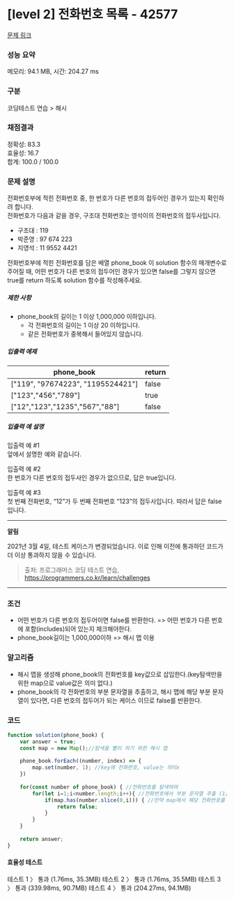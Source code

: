 # [level 2] 전화번호 목록 - 42577 

[문제 링크](https://school.programmers.co.kr/learn/courses/30/lessons/42577?language=javascript) 

### 성능 요약

메모리: 94.1 MB, 시간: 204.27 ms

### 구분

코딩테스트 연습 > 해시

### 채점결과

정확성: 83.3<br/>효율성: 16.7<br/>합계: 100.0 / 100.0

### 문제 설명

<p>전화번호부에 적힌 전화번호 중, 한 번호가 다른 번호의 접두어인 경우가 있는지 확인하려 합니다.<br>
전화번호가 다음과 같을 경우, 구조대 전화번호는 영석이의 전화번호의 접두사입니다.</p>

<ul>
<li>구조대 : 119</li>
<li>박준영 : 97 674 223</li>
<li>지영석 : 11 9552 4421</li>
</ul>

<p>전화번호부에 적힌 전화번호를 담은 배열 phone_book 이 solution 함수의 매개변수로 주어질 때, 어떤 번호가 다른 번호의 접두어인 경우가 있으면 false를 그렇지 않으면 true를 return 하도록 solution 함수를 작성해주세요.</p>

<h5>제한 사항</h5>

<ul>
<li>phone_book의 길이는 1 이상 1,000,000 이하입니다.

<ul>
<li>각 전화번호의 길이는 1 이상 20 이하입니다.</li>
<li>같은 전화번호가 중복해서 들어있지 않습니다.</li>
</ul></li>
</ul>

<h5>입출력 예제</h5>
<table class="table">
        <thead><tr>
<th>phone_book</th>
<th>return</th>
</tr>
</thead>
        <tbody><tr>
<td>["119", "97674223", "1195524421"]</td>
<td>false</td>
</tr>
<tr>
<td>["123","456","789"]</td>
<td>true</td>
</tr>
<tr>
<td>["12","123","1235","567","88"]</td>
<td>false</td>
</tr>
</tbody>
      </table>
<h5>입출력 예 설명</h5>

<p>입출력 예 #1<br>
앞에서 설명한 예와 같습니다.</p>

<p>입출력 예 #2<br>
한 번호가 다른 번호의 접두사인 경우가 없으므로, 답은 true입니다.</p>

<p>입출력 예 #3<br>
첫 번째 전화번호, “12”가 두 번째 전화번호 “123”의 접두사입니다. 따라서 답은 false입니다.</p>

<hr>

<p><strong>알림</strong></p>

<p>2021년 3월 4일, 테스트 케이스가 변경되었습니다. 이로 인해 이전에 통과하던 코드가 더 이상 통과하지 않을 수 있습니다.</p>


> 출처: 프로그래머스 코딩 테스트 연습, https://programmers.co.kr/learn/challenges


---

### 조건
- 어떤 번호가 다른 번호의 접두어이면 false를 반환한다. => 어떤 번호가 다른 번호에 포함(includes)되어 있는지 체크해야한다.
- phone_book길이는 1,000,000이하 => 해시 맵 이용

### 알고리즘
- 해시 맵을 생성해 phone_book의 전화번호를 key값으로 삽입한다.(key탐색만을 위한 map으로 value값은 의미 없다.)
- phone_book의 각 전화번호의 부분 문자열을 추출하고, 해시 맵에 해당 부분 문자열이 있다면, 다른 번호의 접두어가 되는 케이스 이므로 false를 반환한다.

### 코드

```jsx
function solution(phone_book) {
    var answer = true;
    const map = new Map();//탐색을 빨리 하기 위한 해시 맵
    
    phone_book.forEach((number, index) => {
        map.set(number, 1); //key에 전화번호, value는 의미x
    })
    
    for(const number of phone_book) { //전화번호를 탐색하며
        for(let i=1;i<number.length;i++){ //전화번호에서 부분 문자열 추출 (1글자 부터 ~)
            if(map.has(number.slice(0,i))) { //만약 map에서 해당 전화번호를 찾으면 false
                return false;
            }
        }
    }
    
    return answer;
}
```

#### 효율성  테스트

테스트 1 〉	통과 (1.76ms, 35.3MB)
테스트 2 〉	통과 (1.76ms, 35.5MB)
테스트 3 〉	통과 (339.98ms, 90.7MB)
테스트 4 〉	통과 (204.27ms, 94.1MB)